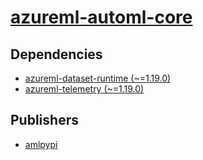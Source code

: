 # [azureml-automl-core](https://pypi.org/project/azureml-automl-core)

## Dependencies
- [azureml-dataset-runtime (~=1.19.0)](packages/a/azureml-dataset-runtime.md)
- [azureml-telemetry (~=1.19.0)](packages/a/azureml-telemetry.md)



## Publishers
- [amlpypi](https://pypi.org/user/amlpypi)

